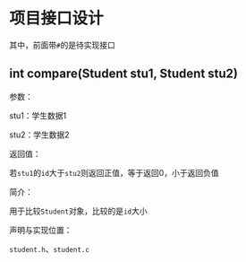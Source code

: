 # 项目接口设计

其中，前面带`#`的是待实现接口

## int compare(Student stu1, Student stu2)

参数：

stu1：学生数据1

stu2：学生数据2

返回值：

若`stu1`的`id`大于`stu2`则返回正值，等于返回0，小于返回负值

简介：

用于比较`Student`对象，比较的是`id`大小

声明与实现位置：

`student.h`、`student.c`